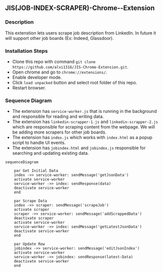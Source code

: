 ## JIS(JOB-INDEX-SCRAPER)-Chrome--Extension
### Description
This extenstion lets users scrape job description from LinkedIn. In future it will support other job boards (Ex: Indeed, Glassdoor).
### Installation Steps
- Clone this repo with command `git clone https://github.com/alvi1316/JIS-Chrome-Extension.git`.
- Open chrome and go to `chrome://extensions/`.
- Enable developer mode.
- Click `load unpacked` button and select root folder of this repo.
- Restart browser.
### Sequence Diagram
- The extension has `service-worker.js` that is running in the background and responsible for reading and writing data.
- The extension has `linkedin-scrapper-1.js` and `linkedin-scrapper-2.js` which are responsible for scraping content from the webpage. We will be adding more scrapers for other job boards.
- The extension has `index.js` which works with `index.html` as a popup script to handle UI events.
- The extension has `jobindex.html` and `jobindex.js` responsible for searching and updating existing data. 

```mermaid
sequenceDiagram

    par Get Initial Data
    index ->> service-worker: sendMessage('getJsonData')
    activate service-worker
    service-worker ->> index: sendResponse(data)
    deactivate service-worker
    end

    par Scrape Data
    index ->> scraper: sendMessage('scrapeJob')
    activate scraper
    scraper ->> service-worker: sendMessage('addScrappedData')
    deactivate scraper 
    activate service-worker
    service-worker ->> index: sendMessage('getLatestJsonData')
    deactivate service-worker
    end

    par Update Row
    jobindex ->> service-worker: sendMessage('editJsonIndex')
    activate service-worker
    service-worker ->> jobindex: sendResponse(latest-Data)
    deactivate service-worker
    end
```
